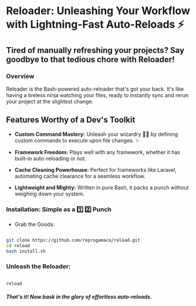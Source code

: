 # Reloader: Unleashing Your Workflow with Lightning-Fast Auto-Reloads ⚡

## Tired of manually refreshing your projects?  Say goodbye to that tedious chore with Reloader! 

### Overview

Reloader is the Bash-powered  auto-reloader that's got your back. It's like having a tireless ninja  watching your files, ready to instantly sync and rerun your project at the slightest change.

## Features Worthy of a Dev's Toolkit

- **Custom Command Mastery:** Unleash your wizardry 🧙‍♂️ by defining custom commands to execute upon file changes. ✨

- **Framework Freedom:** Plays well with any framework, whether it has built-in auto-reloading or not.

- **Cache Cleaning Powerhouse:** Perfect for frameworks like Laravel, automating cache clearance for a seamless workflow.

- **Lightweight and Mighty:** Written in pure Bash, it packs a punch without weighing down your system.


### Installation: Simple as a 1️⃣ 2️⃣ Punch

   -  Grab the Goods:

```bash

git clone https://github.com/reprogamaco/reload.git 
cd reload
bash install.sh
```

### Unleash the Reloader:

```bash

reload
```


##### That's it! Now bask in the glory of effortless auto-reloads. 
